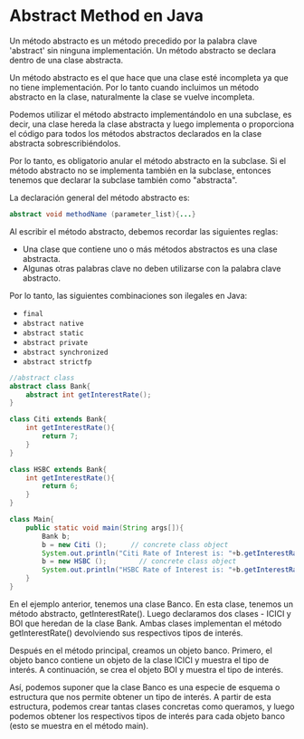 # Abstract Method en Java

Un método abstracto es un método precedido por la palabra clave 'abstract' sin ninguna implementación. Un método abstracto se declara dentro de una clase abstracta.

Un método abstracto es el que hace que una clase esté incompleta ya que no tiene implementación. Por lo tanto cuando incluimos un método abstracto en la clase, naturalmente la clase se vuelve incompleta.

Podemos utilizar el método abstracto implementándolo en una subclase, es decir, una clase hereda la clase abstracta y luego implementa o proporciona el código para todos los métodos abstractos declarados en la clase abstracta sobrescribiéndolos.

Por lo tanto, es obligatorio anular el método abstracto en la subclase. Si el método abstracto no se implementa también en la subclase, entonces tenemos que declarar la subclase también como "abstracta".

La declaración general del método abstracto es:

```java
abstract void methodName (parameter_list){...}
```

Al escribir el método abstracto, debemos recordar las siguientes reglas:

- Una clase que contiene uno o más métodos abstractos es una clase abstracta.
- Algunas otras palabras clave no deben utilizarse con la palabra clave abstracto.

Por lo tanto, las siguientes combinaciones son ilegales en Java:

- `final`
- `abstract native`
- `abstract static`
- `abstract private`
- `abstract synchronized`
- `abstract strictfp`

```java
//abstract class
abstract class Bank{
    abstract int getInterestRate();
}

class Citi extends Bank{
    int getInterestRate(){
        return 7;
    }
}

class HSBC extends Bank{
    int getInterestRate(){
        return 6;
    }
}

class Main{
    public static void main(String args[]){
        Bank b;
        b = new Citi ();      // concrete class object
        System.out.println("Citi Rate of Interest is: "+b.getInterestRate()+"%");
        b = new HSBC ();        // concrete class object
        System.out.println("HSBC Rate of Interest is: "+b.getInterestRate()+"%");
    }
}
```

En el ejemplo anterior, tenemos una clase Banco. En esta clase, tenemos un método abstracto, getInterestRate(). Luego declaramos dos clases - ICICI y BOI que heredan de la clase Bank. Ambas clases implementan el método getInterestRate() devolviendo sus respectivos tipos de interés.

Después en el método principal, creamos un objeto banco. Primero, el objeto banco contiene un objeto de la clase ICICI y muestra el tipo de interés. A continuación, se crea el objeto BOI y muestra el tipo de interés.

Así, podemos suponer que la clase Banco es una especie de esquema o estructura que nos permite obtener un tipo de interés. A partir de esta estructura, podemos crear tantas clases concretas como queramos, y luego podemos obtener los respectivos tipos de interés para cada objeto banco (esto se muestra en el método main).